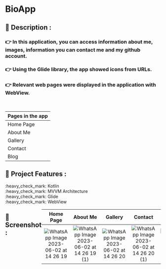 # BioApp

## 	:book: Description :

### :point_right: In this application, you can access information about me, images, information you can contact me and my github account.

### :point_right: Using the Glide library, the app showed icons from URLs.

### :point_right: Relevant web pages were displayed in the application with WebView.
</br>

| Pages in the app | 
| ----------------- |
| Home Page | 
| About Me | 
| Gallery | 
| Contact | 
| Blog | 

## :floppy_disk: Project Features :

<div>:heavy_check_mark: Kotlin </div>
<div>:heavy_check_mark: MVVM Architecture </div>
<div>:heavy_check_mark: Glide</div>
<div>:heavy_check_mark: WebView</div>
<div style="display: flex;">
  
</br>

## :camera_flash: Screenshot :

| Home Page | About Me | Gallery | Contact | Blog | 
|:-:|:-:|:-:|:-:|:-:|
| ![WhatsApp Image 2023-06-02 at 14 26 19](https://github.com/gultendogan0/BioApp/assets/63645518/061c333e-ba49-4901-8b01-9e57a8a05a7c)| ![WhatsApp Image 2023-06-02 at 14 26 19 (1)](https://github.com/gultendogan0/BioApp/assets/63645518/cd1228c4-efa1-42d2-87bf-2e32a97bb618) | ![WhatsApp Image 2023-06-02 at 14 26 20](https://github.com/gultendogan0/BioApp/assets/63645518/88682eba-9596-4910-8d84-1076ba8de597) | ![WhatsApp Image 2023-06-02 at 14 26 20 (1)](https://github.com/gultendogan0/BioApp/assets/63645518/bc21e11e-7822-4dff-8d24-b1a63ff553b9) | ![WhatsApp Image 2023-06-02 at 14 26 21](https://github.com/gultendogan0/BioApp/assets/63645518/cdc2ab1a-8be6-436c-8861-b6c98a808f53) |






